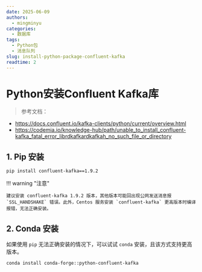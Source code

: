 ```yaml
---
date: 2025-06-09
authors:
  - mingminyu
categories:
  - 数据库
tags:
  - Python包
  - 消息队列
slug: install-python-package-confluent-kafka
readtime: 2
---
```


# Python安装Confluent Kafka库

> 参考文档：

- https://docs.confluent.io/kafka-clients/python/current/overview.html
- https://codemia.io/knowledge-hub/path/unable_to_install_confluent-kafka_fatal_error_librdkafkardkafkah_no_such_file_or_directory

## 1. Pip 安装

```bash
pip install confluent-kafka==1.9.2
```

!!! warning "注意"

    建议安装 confluent-kafka 1.9.2 版本，其他版本可能回出现公网发送消息报 `SSL_HANDSHAKE` 错误。此外，Centos 服务安装 `confluent-kafka` 更高版本时编译报错，无法正确安装。

## 2. Conda 安装

如果使用 `pip` 无法正确安装的情况下，可以试试 `conda` 安装，且该方式支持更高版本。

```bash
conda install conda-forge::python-confluent-kafka
```
